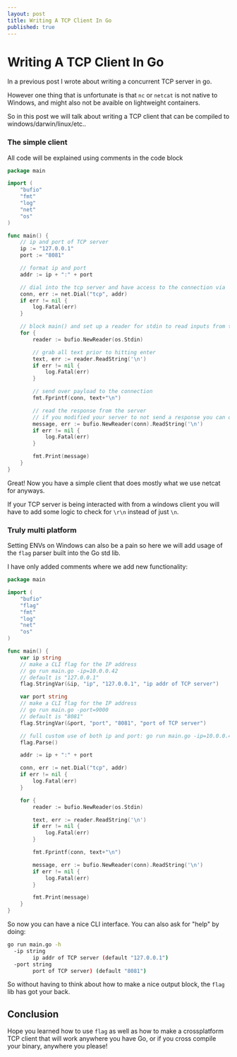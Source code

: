 ```yaml
---
layout: post
title: Writing A TCP Client In Go
published: true
---
```


# Writing A TCP Client In Go

In a previous post I wrote about writing a concurrent TCP server in go.

However one thing that is unfortunate is that `nc` or `netcat` is not native to Windows, and might also not be avaible on lightweight containers.

So in this post we will talk about writing a TCP client that can be compiled to windows/darwin/linux/etc..

### The simple client

All code will be explained using comments in the code block

```go
package main

import (
	"bufio"
	"fmt"
	"log"
	"net"
	"os"
)

func main() {
	// ip and port of TCP server
	ip := "127.0.0.1"
	port := "8081"

	// format ip and port
	addr := ip + ":" + port

	// dial into the tcp server and have access to the connection via `conn`
	conn, err := net.Dial("tcp", addr)
	if err != nil {
		log.Fatal(err)
	}

	// block main() and set up a reader for stdin to read inputs from the shell
	for {
		reader := bufio.NewReader(os.Stdin)

		// grab all text prior to hitting enter
		text, err := reader.ReadString('\n')
		if err != nil {
			log.Fatal(err)
		}

		// send over payload to the connection
		fmt.Fprintf(conn, text+"\n")

		// read the response from the server
		// if you modified your server to not send a response you can omit everything below
		message, err := bufio.NewReader(conn).ReadString('\n')
		if err != nil {
			log.Fatal(err)
		}

		fmt.Print(message)
	}
}
```

Great! Now you have a simple client that does mostly what we use netcat for anyways.

If your TCP server is being interacted with from a windows client you will have to add some logic to check for `\r\n` instead of just `\n`.

### Truly multi platform

Setting ENVs on Windows can also be a pain so here we will add usage of the `flag` parser built into the Go std lib.

I have only added comments where we add new functionality:

```go
package main

import (
	"bufio"
	"flag"
	"fmt"
	"log"
	"net"
	"os"
)

func main() {
	var ip string
	// make a CLI flag for the IP address
	// go run main.go -ip=10.0.0.42
	// default is "127.0.0.1"
	flag.StringVar(&ip, "ip", "127.0.0.1", "ip addr of TCP server")

	var port string
	// make a CLI flag for the IP address
	// go run main.go -port=9000
	// default is "8081"
	flag.StringVar(&port, "port", "8081", "port of TCP server")

	// full custom use of both ip and port: go run main.go -ip=10.0.0.42 -port=9000
	flag.Parse()

	addr := ip + ":" + port

	conn, err := net.Dial("tcp", addr)
	if err != nil {
		log.Fatal(err)
	}

	for {
		reader := bufio.NewReader(os.Stdin)

		text, err := reader.ReadString('\n')
		if err != nil {
			log.Fatal(err)
		}

		fmt.Fprintf(conn, text+"\n")

		message, err := bufio.NewReader(conn).ReadString('\n')
		if err != nil {
			log.Fatal(err)
		}

		fmt.Print(message)
	}
}
```

So now you can have a nice CLI interface. You can also ask for "help" by doing:

```bash
go run main.go -h
  -ip string
        ip addr of TCP server (default "127.0.0.1")
  -port string
        port of TCP server) (default "8081")
```

So without having to think about how to make a nice output block, the `flag` lib has got your back.

## Conclusion

Hope you learned how to use `flag` as well as how to make a crossplatform TCP client that will work anywhere you have Go, or if you cross compile your binary, anywhere you please!
